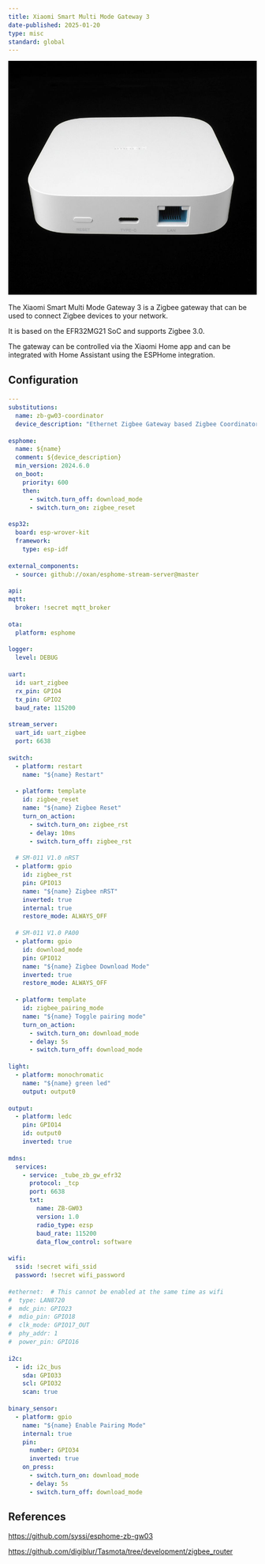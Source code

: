 ```yaml
---
title: Xiaomi Smart Multi Mode Gateway 3
date-published: 2025-01-20
type: misc
standard: global
---
```


![Product Image](image.jpg "Product Image")

The Xiaomi Smart Multi Mode Gateway 3 is a Zigbee gateway that can be used to connect Zigbee devices to your network.

It is based on the EFR32MG21 SoC and supports Zigbee 3.0.

The gateway can be controlled via the Xiaomi Home app and can be integrated with Home Assistant using the ESPHome integration.

## Configuration

```yaml
---
substitutions:
  name: zb-gw03-coordinator
  device_description: "Ethernet Zigbee Gateway based Zigbee Coordinator"

esphome:
  name: ${name}
  comment: ${device_description}
  min_version: 2024.6.0
  on_boot:
    priority: 600
    then:
      - switch.turn_off: download_mode
      - switch.turn_on: zigbee_reset

esp32:
  board: esp-wrover-kit
  framework:
    type: esp-idf

external_components:
  - source: github://oxan/esphome-stream-server@master

api:
mqtt:
  broker: !secret mqtt_broker

ota:
  platform: esphome

logger:
  level: DEBUG

uart:
  id: uart_zigbee
  rx_pin: GPIO4
  tx_pin: GPIO2
  baud_rate: 115200

stream_server:
  uart_id: uart_zigbee
  port: 6638

switch:
  - platform: restart
    name: "${name} Restart"

  - platform: template
    id: zigbee_reset
    name: "${name} Zigbee Reset"
    turn_on_action:
      - switch.turn_on: zigbee_rst
      - delay: 10ms
      - switch.turn_off: zigbee_rst

  # SM-011 V1.0 nRST
  - platform: gpio
    id: zigbee_rst
    pin: GPIO13
    name: "${name} Zigbee nRST"
    inverted: true
    internal: true
    restore_mode: ALWAYS_OFF

  # SM-011 V1.0 PA00
  - platform: gpio
    id: download_mode
    pin: GPIO12
    name: "${name} Zigbee Download Mode"
    inverted: true
    restore_mode: ALWAYS_OFF
  
  - platform: template
    id: zigbee_pairing_mode
    name: "${name} Toggle pairing mode"
    turn_on_action:
      - switch.turn_on: download_mode
      - delay: 5s
      - switch.turn_off: download_mode

light:
  - platform: monochromatic
    name: "${name} green led"
    output: output0

output:
  - platform: ledc
    pin: GPIO14
    id: output0
    inverted: true

mdns:
  services:
    - service: _tube_zb_gw_efr32
      protocol: _tcp
      port: 6638
      txt:
        name: ZB-GW03
        version: 1.0
        radio_type: ezsp
        baud_rate: 115200
        data_flow_control: software

wifi:
  ssid: !secret wifi_ssid
  password: !secret wifi_password

#ethernet:  # This cannot be enabled at the same time as wifi
#  type: LAN8720
#  mdc_pin: GPIO23
#  mdio_pin: GPIO18
#  clk_mode: GPIO17_OUT
#  phy_addr: 1
#  power_pin: GPIO16
  
i2c:
  - id: i2c_bus
    sda: GPIO33
    scl: GPIO32
    scan: true

binary_sensor:
  - platform: gpio
    name: "${name} Enable Pairing Mode"
    internal: true
    pin:
      number: GPIO34
      inverted: true
    on_press:
      - switch.turn_on: download_mode
      - delay: 5s
      - switch.turn_off: download_mode
```

## References

<https://github.com/syssi/esphome-zb-gw03>

<https://github.com/digiblur/Tasmota/tree/development/zigbee_router>
